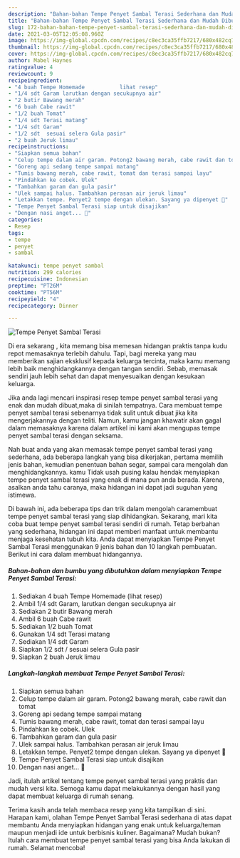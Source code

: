 ```yaml
---
description: "Bahan-bahan Tempe Penyet Sambal Terasi Sederhana dan Mudah Dibuat"
title: "Bahan-bahan Tempe Penyet Sambal Terasi Sederhana dan Mudah Dibuat"
slug: 172-bahan-bahan-tempe-penyet-sambal-terasi-sederhana-dan-mudah-dibuat
date: 2021-03-05T12:05:08.960Z
image: https://img-global.cpcdn.com/recipes/c8ec3ca35ffb7217/680x482cq70/tempe-penyet-sambal-terasi-foto-resep-utama.jpg
thumbnail: https://img-global.cpcdn.com/recipes/c8ec3ca35ffb7217/680x482cq70/tempe-penyet-sambal-terasi-foto-resep-utama.jpg
cover: https://img-global.cpcdn.com/recipes/c8ec3ca35ffb7217/680x482cq70/tempe-penyet-sambal-terasi-foto-resep-utama.jpg
author: Mabel Haynes
ratingvalue: 4
reviewcount: 9
recipeingredient:
- "4 buah Tempe Homemade           lihat resep"
- "1/4 sdt Garam larutkan dengan secukupnya air"
- "2 butir Bawang merah"
- "6 buah Cabe rawit"
- "1/2 buah Tomat"
- "1/4 sdt Terasi matang"
- "1/4 sdt Garam"
- "1/2 sdt  sesuai selera Gula pasir"
- "2 buah Jeruk limau"
recipeinstructions:
- "Siapkan semua bahan"
- "Celup tempe dalam air garam. Potong2 bawang merah, cabe rawit dan tomat"
- "Goreng api sedang tempe sampai matang"
- "Tumis bawang merah, cabe rawit, tomat dan terasi sampai layu"
- "Pindahkan ke cobek. Ulek"
- "Tambahkan garam dan gula pasir"
- "Ulek sampai halus. Tambahkan perasan air jeruk limau"
- "Letakkan tempe. Penyet2 tempe dengan ulekan. Sayang ya dipenyet 🙈"
- "Tempe Penyet Sambal Terasi siap untuk disajikan"
- "Dengan nasi anget... 🤤"
categories:
- Resep
tags:
- tempe
- penyet
- sambal

katakunci: tempe penyet sambal 
nutrition: 299 calories
recipecuisine: Indonesian
preptime: "PT26M"
cooktime: "PT56M"
recipeyield: "4"
recipecategory: Dinner

---
```



![Tempe Penyet Sambal Terasi](https://img-global.cpcdn.com/recipes/c8ec3ca35ffb7217/680x482cq70/tempe-penyet-sambal-terasi-foto-resep-utama.jpg)

Di era  sekarang , kita memang bisa memesan hidangan praktis tanpa kudu repot memasaknya terlebih dahulu. Tapi, bagi mereka yang mau memberikan sajian eksklusif kepada keluarga tercinta, maka kamu memang lebih baik menghidangkannya dengan tangan sendiri. Sebab, memasak sendiri jauh lebih sehat dan dapat menyesuaikan dengan kesukaan keluarga.

Jika anda lagi mencari inspirasi resep tempe penyet sambal terasi yang enak dan mudah dibuat,maka di sinilah tempatnya. Cara membuat tempe penyet sambal terasi  sebenarnya tidak sulit untuk dibuat jika kita mengerjakannya dengan teliti. Namun, kamu jangan khawatir akan gagal dalam memasaknya 
karena dalam artikel ini kami akan mengupas tempe penyet sambal terasi dengan seksama.  



Nah buat anda yang akan memasak tempe penyet sambal terasi yang sederhana, ada beberapa langkah yang bisa dikerjakan, pertama memilih jenis bahan, kemudian penentuan bahan segar, sampai cara mengolah dan menghidangkannya. kamu Tidak usah pusing kalau hendak menyiapkan tempe penyet sambal terasi yang enak di mana pun anda berada. Karena, asalkan anda  tahu caranya, maka hidangan ini dapat jadi suguhan yang istimewa.

Di bawah ini, ada beberapa tips dan trik dalam mengolah caramembuat tempe penyet sambal terasi yang siap dihidangkan. Sekarang, mari kita coba buat tempe penyet sambal terasi sendiri di rumah. Tetap berbahan yang sederhana, hidangan ini dapat memberi manfaat untuk membantu menjaga kesehatan tubuh kita. Anda dapat menyiapkan Tempe Penyet Sambal Terasi menggunakan 9 jenis bahan dan 10 langkah pembuatan. Berikut ini cara dalam membuat hidangannya.

<!--inarticleads1-->

##### Bahan-bahan dan bumbu yang dibutuhkan dalam menyiapkan Tempe Penyet Sambal Terasi:

1. Sediakan 4 buah Tempe Homemade           (lihat resep)
1. Ambil 1/4 sdt Garam, larutkan dengan secukupnya air
1. Sediakan 2 butir Bawang merah
1. Ambil 6 buah Cabe rawit
1. Sediakan 1/2 buah Tomat
1. Gunakan 1/4 sdt Terasi matang
1. Sediakan 1/4 sdt Garam
1. Siapkan 1/2 sdt / sesuai selera Gula pasir
1. Siapkan 2 buah Jeruk limau




<!--inarticleads2-->

##### Langkah-langkah membuat Tempe Penyet Sambal Terasi:

1. Siapkan semua bahan
1. Celup tempe dalam air garam. Potong2 bawang merah, cabe rawit dan tomat
1. Goreng api sedang tempe sampai matang
1. Tumis bawang merah, cabe rawit, tomat dan terasi sampai layu
1. Pindahkan ke cobek. Ulek
1. Tambahkan garam dan gula pasir
1. Ulek sampai halus. Tambahkan perasan air jeruk limau
1. Letakkan tempe. Penyet2 tempe dengan ulekan. Sayang ya dipenyet 🙈
1. Tempe Penyet Sambal Terasi siap untuk disajikan
1. Dengan nasi anget... 🤤




Jadi, itulah artikel tentang  tempe penyet sambal terasi  yang praktis dan mudah versi kita. Semoga kamu dapat melakukannya dengan hasil yang dapat membuat keluarga di rumah senang. 

Terima kasih anda telah membaca resep yang kita tampilkan di sini. Harapan kami, olahan  Tempe Penyet Sambal Terasi sederhana di atas dapat membantu Anda menyiapkan hidangan yang enak untuk keluarga/teman maupun menjadi ide untuk berbisnis kuliner. Bagaimana? Mudah bukan? Itulah cara membuat tempe penyet sambal terasi yang bisa Anda lakukan di rumah. Selamat mencoba!

